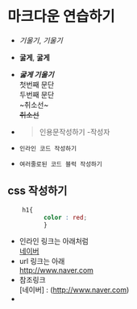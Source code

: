 # 마크다운 연습하기
- *기울기*, _기울기_
- **굻게**, __굻게__
- ***굻게 기울기*** <br/>
첫번째 문단<br/>
두번째 문단<br/>
~취소선~ <br/>
~~취소선~~
- >인용문작성하기 
  -작성자
      
- `인라인 코드 작성하기`
- ```여러줄로된 코드 블럭 작성하기 ```
## css 작성하기
```css
    h1{
          color : red;
          }
```
- 인라인 링크는 아래처럼<br/>
[네이버](http://www.naver.com)
- url 링크는 아래<br/>
<http://www.naver.com>
- 참조링크 <br/>
[네이버] : (http://www.naver.com) 
- 

